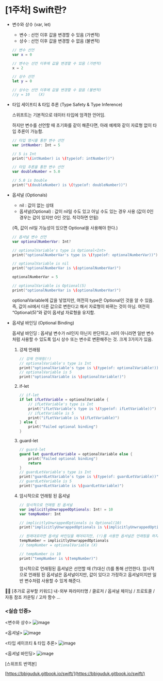 # [1주차] Swift란?

- 변수와 상수 (var, let)
    - 변수 : 선언 이후 값을 변경할 수 있음 (가변적)
    - 상수 : 선언 이후 값을 변경할 수 없음 (불변적)
    
    ```swift
    // 변수 선언
    var x = 0
    
    // 변수는 선언 이후에 값을 변경할 수 있음 (가변적)
    x = 2
    
    // 상수 선언
    let y = 0
    
    // 상수는 선언 이후에 값을 변경할 수 없음 (불변적)
    //y = 10    (X)
    ```
    
- 타입 세이프티 & 타입 추론 (Type Safety & Type Inference)
    
    스위프트는 기본적으로 데이터 타입에 엄격한 언어임.
    
    하지만 변수를 선언할 때 초기화를 같이 해준다면, 아래 예제와 같이 자료형 없이 타입 추론이 가능함.
    
    ```swift
    // 타입 명시를 통한 변수 선언
    var intNumber: Int = 5
    
    // 5 is Int
    print("\(intNumber) is \(type(of: intNumber))")
    
    // 타입 추론을 통한 변수 선언
    var doubleNumber = 5.0
    
    // 5.0 is Double
    print("\(doubleNumber) is \(type(of: doubleNumber))")
    ```
    
- 옵셔널 (Optionals)
    - nil : 값이 없는 상태
    - 옵셔널(Optional) : 값이 nil일 수도 있고 아닐 수도 있는 경우 사용 (값이 0인 경우는 값이 있지만 0인 것임. 착각하면 안됨)
    
    (즉, 값이 nil일 가능성이 있으면 Optional을 사용해야 한다.)
    
    ```swift
    // 옵셔널 변수 선언
    var optionalNumberVar: Int?
    
    // optionalVariable's type is Optional<Int>
    print("optionalNumberVar's type is \(type(of: optionalNumberVar))")
    
    // optionalVariable is nil
    print("optionalNumberVar is \(optionalNumberVar)")
    
    optionalNumberVar = 5
    
    // optionalVariable is Optional(5)
    print("optionalNumberVar is \(optionalNumberVar)")
    ```
    
    optionalVariable에 값을 넣었지만, 여전히 type은 Optional인 것을 알 수 있음. 즉, 값이 nil에서 다른 값으로 변한다고 해서 자료형이 바뀌는 것이 아님. 여전히 “Optional(5)”와 같이 옵셔널 자료형을 유지함.
    
- 옵셔널 바인딩 (Optional Binding)
    
    옵셔널 바인딩 : 옵셔널 변수가 nil인지 아닌지 판단하고, nil이 아니라면 일반 변수처럼 사용할 수 있도록 임시 상수 또는 변수로 변환해주는 것. 크게 3가지가 있음.
    
    1. 강제 언래핑
        
        ```swift
        // 강제 언래핑(!)
        // optionalVariable's type is Int
        print("optionalVariable's type is \(type(of: optionalVariable!))")
        // optionalVariable is 5
        print("optionalVariable is \(optionalVariable!)")
        ```
        
    2. if-let
        
        ```swift
        // if-let
        if let ifLetVariable = optionalVariable {
            // ifLetVariable's type is Int
            print("ifLetVariable's type is \(type(of: ifLetVariable))")
            // ifLetVariable is 5
            print("ifLetVariable is \(ifLetVariable)")
        } else {
            print("Failed optional binding")
        }
        ```
        
    3. guard-let
        
        ```swift
        // guard-let
        guard let guardLetVariable = optionalVariable else {
            print("Failed optional binding")
            return
        }
        // guardLetVariable's type is Int
        print("guardLetVariable's type is \(type(of: guardLetVariable))")
        // guardLetVariable is 5
        print("guardLetVariable is \(guardLetVariable)")
        ```
        
    4. 암시적으로 언래핑 된 옵셔널
        
        ```swift
        // 암시적으로 언래핑 된 옵셔널
        var implicitlyUnwrappedOptionals: Int! = 10
        var tempNumber: Int
        
        // implicitlyUnwrappedOptionals is Optional(10)
        print("implicitlyUnwrappedOptionals is \(implicitlyUnwrappedOptionals)")
        
        // 원래대로라면 옵셔널 바인딩을 해야되지만, (!)를 사용한 옵셔널은 언래핑을 하지 않아도 된다.
        tempNumber = implicitlyUnwrappedOptionals
        // tempNumber = optionalVariable (X)
        
        // tempNumber is 10
        print("tempNumber is \(tempNumber)")
        ```
        
        암시적으로 언래핑된 옵셔널은 선언할 때 (?)대신 (!)를 통해 선언한다. 암시적으로 언래핑 된 옵셔널은 옵셔널이지만, 값이 있다고 가정하고 옵셔널이지만 일반 변수처럼 사용할 수 있게 해준다.
        

<aside>
👋🏻 [추가로 공부할 키워드]
내･외부 파라미터명 /  클로저 / 옵셔널 체이닝 / 프로토콜 / 자동 참조 카운팅 / 고차 함수 …

</aside>

### <실습 인증>

<변수와 상수>
![image](https://github.com/UMC-iOS-5th/UIKit-Study/assets/21362256/93e6340b-5599-4b5e-989d-8fbbb8e5a962)

<옵셔널>
![image](https://github.com/UMC-iOS-5th/UIKit-Study/assets/21362256/3ef7e2e5-37e8-417b-b1e5-44f5b44ebf5d)

<타입 세이프티 & 타입 추론>
![image](https://github.com/UMC-iOS-5th/UIKit-Study/assets/21362256/36bb54e8-c6f5-4750-a5f8-bc271528845e)

<옵셔널 바인딩>
![image](https://github.com/UMC-iOS-5th/UIKit-Study/assets/21362256/31c37a8b-d391-44d7-b958-c62ac529626f)

[스위프트 번역본]

[https://bbiguduk.gitbook.io/swift/](https://bbiguduk.gitbook.io/swift/)
